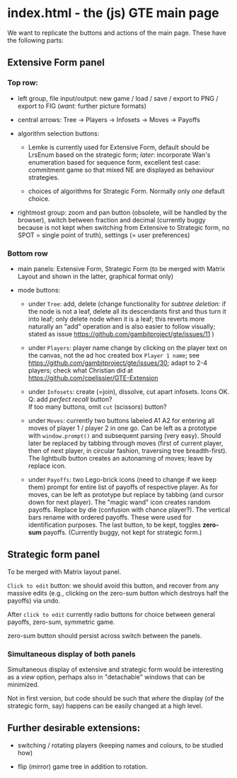 # index.html - the (js) GTE main page

We want to replicate the buttons and actions of the main
page. These have the following parts:

## Extensive Form panel

### Top row:

- left group, file input/output: new game / load / save / export to
  PNG / export to FIG
  (_want:_ further picture formats)

- central arrows: Tree -> Players -> Infosets -> Moves -> Payoffs

- algorithm selection buttons:

  * Lemke is currently used for Extensive Form, default should be LrsEnum
    based on the strategic form; *later*: incorporate Wan's enumeration
    based for sequence form, excellent test case: commitment game so that
    mixed NE are displayed as behaviour strategies.

  * choices of algorithms for Strategic Form. Normally only *one* default choice.

- rightmost group: zoom and pan button (obsolete, will be
  handled by the browser), switch between fraction and
  decimal (currently buggy because is not kept when
  switching from Extensive to Strategic form,
  no SPOT = single point of truth), settings (= user
  preferences)

### Bottom row

- main panels: Extensive Form, Strategic Form (to be merged
  with Matrix Layout and shown in the latter, graphical
  format only)

- mode buttons:
    - under `Tree`: add, delete (change functionality
      for _subtree deletion:_ if the node is not a leaf, delete
      all its descendants first and thus turn it into leaf; only
      delete node when it is a leaf; this reverts more naturally
      an "add" operation and is also easier to follow visually;
      stated as issue https://github.com/gambitproject/gte/issues/11 )
    
    - under `Players`: player name change by clicking
      on the player text on the canvas, not the ad hoc created box
      `Player 1 name`; see https://github.com/gambitproject/gte/issues/30;
      adapt to 2-4 players; check what Christian did
      at https://github.com/cpelissier/GTE-Extension
    
    - under `Infosets`:
      create (=join), dissolve, cut apart infosets.
      Icons OK. Q: add _perfect recall_ button?  
      If too many buttons, omit `cut` (scissors) button?  

    - under `Moves`:
      currently two buttons labeled A1 A2 for entering all
      moves of player 1 / player 2 in one go. Can be left as
      a prototype with `window.prompt()` and subsequent
      parsing (very easy). Should later be replaced by
      tabbing through moves (first of current player, then
      of next player, in circular fashion, traversing tree
      breadth-first).
      The lightbulb button creates an autonaming of moves;
      leave by replace icon.

    - under `Payoffs`:
      two Lego-brick icons (need to change if we keep them)
      prompt for entire list of payoffs of respective
      player. As for moves, can be left as prototype but
      replace by tabbing (and cursor down for next player).
      The "magic wand" icon creates random payoffs. Replace
      by die (confusion with chance player?).
      The vertical bars rename with ordered payoffs. These
      were used for identification purposes. The 
      last button, to be kept, toggles **zero-sum** payoffs.
      (Currently buggy, not kept for strategic form.)

## Strategic form panel 

To be merged with Matrix layout panel.

`Click to edit` button: we should avoid this button, and
recover from any massive edits (e.g., clicking on the
zero-sum button which destroys half the payoffs) via undo.

After `click to edit` currently radio buttons for choice
between general payoffs, zero-sum, symmetric game.

zero-sum button should persist across switch between the
panels.

### Simultaneous display of both panels

Simultaneous display of extensive and strategic form
would be interesting as a _view_ option, perhaps also
in "detachable" windows that can be minimized.

Not in first version, but code should be such that
_where_ the display (of the strategic form, say)
happens can be easily changed at a high level.

## Further desirable extensions:

- switching / rotating players (keeping names and colours,
  to be studied how)

- flip (mirror) game tree in addition to rotation.

